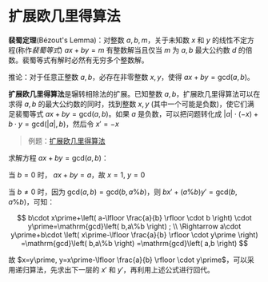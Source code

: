 # 扩展欧几里得算法

**裴蜀定理**(Bézout's Lemma)：对整数 $a,b,m$，关于未知数 $x$ 和 $y$ 的线性不定方程(称作*裴蜀等式*) $ax+by=m$ 有整数解当且仅当 $m$ 为 $a,b$ 最大公约数 $d$ 的倍数。裴蜀等式有解时必然有无穷多个整数解。

推论：对于任意正整数 $a,b$，必存在非零整数 $x,y$，使得 $ax+by=\mathrm{gcd}(a,b)$。

**扩展欧几里得算法**是辗转相除法的扩展。已知整数 $a,b$，扩展欧几里得算法可以在求得 $a,b$ 的最大公约数的同时，找到整数 $x,y$ (其中一个可能是负数)，使它们满足裴蜀等式 $ax+by=\mathrm{gcd}(a,b)$。如果 $a$ 是负数，可以把问题转化成 $\left| a \right|\cdot \left( -x \right) +b\cdot y=\mathrm{gcd}\left( \left| a \right|,b \right)$，然后令 $x\prime=-x$

> 例题：[扩展欧几里得算法](./extended_Euclidean_algorithm.cpp)

求解方程 $ax+by=\mathrm{gcd}(a,b)$：

当 $b=0$ 时， $ax+by=a$，故 $x=1,\ y=0$

当 $b\ne 0$ 时，因为 $\mathrm{gcd}\left( a,b \right) =\mathrm{gcd}\left( b,a\%b \right)$，则 $bx\prime+\left( a\%b \right) y\prime=\mathrm{gcd}\left( b,a\%b \right)$，可知：

$$
b\cdot x\prime+\left( a-\lfloor \frac{a}{b} \rfloor \cdot b \right) \cdot y\prime=\mathrm{gcd}\left( b,a\%b \right) ;
\\
\Rightarrow a\cdot y\prime+b\cdot \left( x\prime-\lfloor \frac{a}{b} \rfloor \cdot y\prime \right) =\mathrm{gcd}\left( b,a\%b \right) =\mathrm{gcd}\left( a,b \right) 
$$

故 $x=y\prime, y=x\prime-\lfloor \frac{a}{b} \rfloor \cdot y\prime$，可以采用递归算法，先求出下一层的 $x\prime$ 和 $y\prime$，再利用上述公式进行回代。


